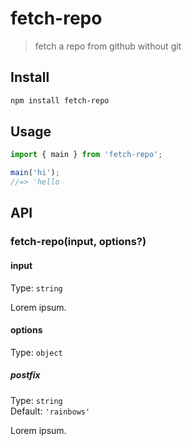 # fetch-repo

> fetch a repo from github without git

## Install

```sh
npm install fetch-repo
```

## Usage

```js
import { main } from 'fetch-repo';

main('hi');
//=> 'hello
```

## API

### fetch-repo(input, options?)

#### input

Type: `string`

Lorem ipsum.

#### options

Type: `object`

##### postfix

Type: `string`\
Default: `'rainbows'`

Lorem ipsum.
